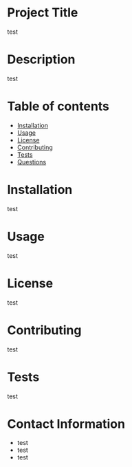 
# Project Title
test

# Description
test

# Table of contents
* [Installation](#-Installation)
* [Usage](#-Usage)
* [License](#-License)
* [Contributing](#-Contributing)
* [Tests](#-Tests)
* [Questions](#-Contact-Information)

# Installation
test

# Usage
test

# License
test

# Contributing
test

# Tests
test

# Contact Information
* test
* test
* test
